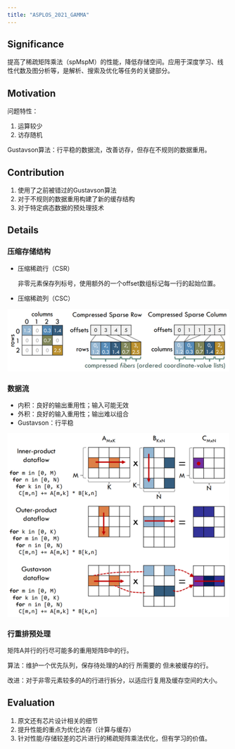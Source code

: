```yaml
---
title: "ASPLOS_2021_GAMMA"
---
```


## Significance

提高了稀疏矩阵乘法（spMspM）的性能，降低存储空间。应用于深度学习、线性代数及图分析等，是解析、搜索及优化等任务的关键部分。

## Motivation

问题特性：

1. 运算较少
2. 访存随机

Gustavson算法：行平稳的数据流，改善访存，但存在不规则的数据重用。

## Contribution

1. 使用了之前被错过的Gustavson算法
2. 对于不规则的数据重用构建了新的缓存结构
3. 对于特定病态数据的预处理技术

## Details

### 压缩存储结构

- 压缩稀疏行（CSR）

  非零元素保存列标号，使用额外的一个offset数组标记每一行的起始位置。

- 压缩稀疏列（CSC）

![image-20240103153607860](./.ASPLOS_2021_GAMMA.assets/image-20240103153607860.png)

### 数据流

- 内积：良好的输出重用性；输入可能无效
- 外积：良好的输入重用性；输出难以组合
- Gustavson：行平稳

![image-20240103154054530](./.ASPLOS_2021_GAMMA.assets/image-20240103154054530.png)

### 行重排预处理

矩阵A并行的行尽可能多的重用矩阵B中的行。

算法：维护一个优先队列，保存待处理的A的行 所需要的 但未被缓存的行。

改进：对于非零元素较多的A的行进行拆分，以适应行复用及缓存空间的大小。

## Evaluation

1. 原文还有芯片设计相关的细节
2. 提升性能的重点为优化访存（计算与缓存）
3. 针对性能/存储较差的芯片进行的稀疏矩阵乘法优化，但有学习的价值。
